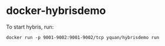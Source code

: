# docker-hybrisdemo

To start hybris, run:

```
docker run -p 9001-9002:9001-9002/tcp yquan/hybrisdemo run
```

